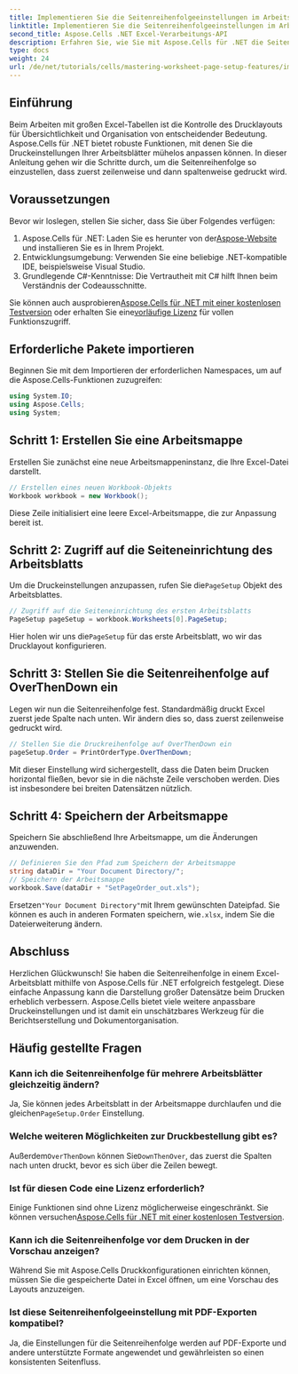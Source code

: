 ```yaml
---
title: Implementieren Sie die Seitenreihenfolgeeinstellungen im Arbeitsblatt
linktitle: Implementieren Sie die Seitenreihenfolgeeinstellungen im Arbeitsblatt
second_title: Aspose.Cells .NET Excel-Verarbeitungs-API
description: Erfahren Sie, wie Sie mit Aspose.Cells für .NET die Seitenreihenfolgeeinstellungen in Excel konfigurieren. Diese Schritt-für-Schritt-Anleitung zeigt, wie Sie zuerst zeilenweise und dann spaltenweise drucken, damit Ihre großen Tabellen ordentlich auf dem Papier erscheinen.
type: docs
weight: 24
url: /de/net/tutorials/cells/mastering-worksheet-page-setup-features/implement-page-order-settings/
---
```

## Einführung

Beim Arbeiten mit großen Excel-Tabellen ist die Kontrolle des Drucklayouts für Übersichtlichkeit und Organisation von entscheidender Bedeutung. Aspose.Cells für .NET bietet robuste Funktionen, mit denen Sie die Druckeinstellungen Ihrer Arbeitsblätter mühelos anpassen können. In dieser Anleitung gehen wir die Schritte durch, um die Seitenreihenfolge so einzustellen, dass zuerst zeilenweise und dann spaltenweise gedruckt wird.

## Voraussetzungen

Bevor wir loslegen, stellen Sie sicher, dass Sie über Folgendes verfügen:

1. Aspose.Cells für .NET: Laden Sie es herunter von der[Aspose-Website](https://releases.aspose.com/cells/net/) und installieren Sie es in Ihrem Projekt.
2. Entwicklungsumgebung: Verwenden Sie eine beliebige .NET-kompatible IDE, beispielsweise Visual Studio.
3. Grundlegende C#-Kenntnisse: Die Vertrautheit mit C# hilft Ihnen beim Verständnis der Codeausschnitte.

 Sie können auch ausprobieren[Aspose.Cells für .NET mit einer kostenlosen Testversion](https://releases.aspose.com/) oder erhalten Sie eine[vorläufige Lizenz](https://purchase.aspose.com/temporary-license/) für vollen Funktionszugriff.

## Erforderliche Pakete importieren

Beginnen Sie mit dem Importieren der erforderlichen Namespaces, um auf die Aspose.Cells-Funktionen zuzugreifen:

```csharp
using System.IO;
using Aspose.Cells;
using System;
```

## Schritt 1: Erstellen Sie eine Arbeitsmappe

Erstellen Sie zunächst eine neue Arbeitsmappeninstanz, die Ihre Excel-Datei darstellt.

```csharp
// Erstellen eines neuen Workbook-Objekts
Workbook workbook = new Workbook();
```

Diese Zeile initialisiert eine leere Excel-Arbeitsmappe, die zur Anpassung bereit ist.

## Schritt 2: Zugriff auf die Seiteneinrichtung des Arbeitsblatts

 Um die Druckeinstellungen anzupassen, rufen Sie die`PageSetup` Objekt des Arbeitsblattes.

```csharp
// Zugriff auf die Seiteneinrichtung des ersten Arbeitsblatts
PageSetup pageSetup = workbook.Worksheets[0].PageSetup;
```

 Hier holen wir uns die`PageSetup` für das erste Arbeitsblatt, wo wir das Drucklayout konfigurieren.

## Schritt 3: Stellen Sie die Seitenreihenfolge auf OverThenDown ein

Legen wir nun die Seitenreihenfolge fest. Standardmäßig druckt Excel zuerst jede Spalte nach unten. Wir ändern dies so, dass zuerst zeilenweise gedruckt wird.

```csharp
// Stellen Sie die Druckreihenfolge auf OverThenDown ein
pageSetup.Order = PrintOrderType.OverThenDown;
```

Mit dieser Einstellung wird sichergestellt, dass die Daten beim Drucken horizontal fließen, bevor sie in die nächste Zeile verschoben werden. Dies ist insbesondere bei breiten Datensätzen nützlich.

## Schritt 4: Speichern der Arbeitsmappe

Speichern Sie abschließend Ihre Arbeitsmappe, um die Änderungen anzuwenden.

```csharp
// Definieren Sie den Pfad zum Speichern der Arbeitsmappe
string dataDir = "Your Document Directory/";
// Speichern der Arbeitsmappe
workbook.Save(dataDir + "SetPageOrder_out.xls");
```

 Ersetzen`"Your Document Directory"`mit Ihrem gewünschten Dateipfad. Sie können es auch in anderen Formaten speichern, wie`.xlsx`, indem Sie die Dateierweiterung ändern.

## Abschluss

Herzlichen Glückwunsch! Sie haben die Seitenreihenfolge in einem Excel-Arbeitsblatt mithilfe von Aspose.Cells für .NET erfolgreich festgelegt. Diese einfache Anpassung kann die Darstellung großer Datensätze beim Drucken erheblich verbessern. Aspose.Cells bietet viele weitere anpassbare Druckeinstellungen und ist damit ein unschätzbares Werkzeug für die Berichtserstellung und Dokumentorganisation.

## Häufig gestellte Fragen

### Kann ich die Seitenreihenfolge für mehrere Arbeitsblätter gleichzeitig ändern?

 Ja, Sie können jedes Arbeitsblatt in der Arbeitsmappe durchlaufen und die gleichen`PageSetup.Order` Einstellung.

### Welche weiteren Möglichkeiten zur Druckbestellung gibt es?

 Außerdem`OverThenDown` können Sie`DownThenOver`, das zuerst die Spalten nach unten druckt, bevor es sich über die Zeilen bewegt.

### Ist für diesen Code eine Lizenz erforderlich?

 Einige Funktionen sind ohne Lizenz möglicherweise eingeschränkt. Sie können versuchen[Aspose.Cells für .NET mit einer kostenlosen Testversion](https://releases.aspose.com/).

### Kann ich die Seitenreihenfolge vor dem Drucken in der Vorschau anzeigen?

Während Sie mit Aspose.Cells Druckkonfigurationen einrichten können, müssen Sie die gespeicherte Datei in Excel öffnen, um eine Vorschau des Layouts anzuzeigen.

### Ist diese Seitenreihenfolgeeinstellung mit PDF-Exporten kompatibel?

Ja, die Einstellungen für die Seitenreihenfolge werden auf PDF-Exporte und andere unterstützte Formate angewendet und gewährleisten so einen konsistenten Seitenfluss.
